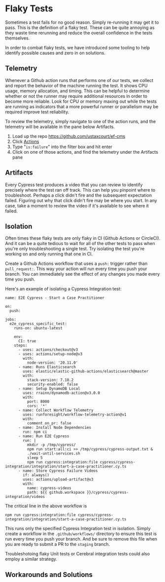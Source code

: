 # Flaky Tests

Sometimes a test fails for no good reason. Simply re-running it may get it to pass. This is the definition of a flaky test. These can be quite annoying as they waste time rerunning and reduce the overall confidence in the tests themselves.

In order to combat flaky tests, we have introduced some tooling to help identify possible causes and zero in on solutions. 

## Telemetry

Whenever a Github action runs that performs one of our tests, we collect and report the behavior of the machine running the test. It shows CPU usage, memory allocation, and timing. This can be helpful to determine whether or not the runner may require additional resources in order to become more reliable. Look for CPU or memory maxing out while the tests are running as indicators that a more powerful runner or parallelism may be required improve test reliability.

To review the telemetry, simply navigate to one of the action runs, and the telemetry will be available in the pane below Artifacts.

1. Load up the repo https://github.com/ustaxcourt/ef-cms
1. Click [Actions](https://github.com/ustaxcourt/ef-cms/actions)
1. Type "`is:failure`" into the filter box and hit enter
1. Click on one of those actions, and find the telemetry under the Artifacts pane

## Artifacts

Every Cypress test produces a video that you can review to identify precisely where the test ran off track. This can help you pinpoint where to troubleshoot. Perhaps a click didn't fire and the subsequent expectation failed. Figuring out why that click didn't fire may be where you start. In any case, take a moment to review the video if it's available to see where it failed. 

## Isolation

Often times these flaky tests are only flaky in CI (Github Actions or CircleCI). And it can be a quite tedious to wait for all of the other tests to pass when you're only troubleshooting a single test. Try isolating the test you're working on and only running that one in CI.

Create a Github Actions workflow that uses a `push:` trigger rather than `pull_request:`. This way your action will run every time you push your branch. You can immediately see the effect of any changes you made every time you push.

Here's an example of isolating a Cypress Integration test:


```
name: E2E Cypress - Start a Case Practitioner

on:
  push:

jobs:
  e2e_cypress_specific_test:
    runs-on: ubuntu-latest

    env:
      CI: true
    steps:
      - uses: actions/checkout@v3
      - uses: actions/setup-node@v3
        with:
          node-version: '20.11.0'
      - name: Runs Elasticsearch
        uses: elastic/elastic-github-actions/elasticsearch@master
        with:
          stack-version: 7.10.2
          security-enabled: false
      - name: Setup DynamoDB Local
        uses: rrainn/dynamodb-action@v3.0.0
        with:
          port: 8000
          cors: '*'
      - name: Collect Workflow Telemetry
        uses: runforesight/workflow-telemetry-action@v1
        with:
          comment_on_pr: false
      - name: Install Node Dependencies
        run: npm ci
      - name: Run E2E Cypress
        run: |
          mkdir -p /tmp/cypress/
          npm run start:all:ci >> /tmp/cypress/cypress-output.txt &
          ./wait-until-services.sh
          sleep 5
          npm run cypress:integration:file cypress/cypress-integration/integration/start-a-case-practitioner.cy.ts
      - name: Store Cypress Failure Videos
        if: always()
        uses: actions/upload-artifact@v3
        with:
          name: cypress-videos
          path: ${{ github.workspace }}/cypress/cypress-integration/videos
```

The critical line in the above workflow is

```
npm run cypress:integration:file cypress/cypress-integration/integration/start-a-case-practitioner.cy.ts
```

This runs only the specified Cypress Integration test in isolation. Simply create a workflow in the `.github/workflows/` directory to ensure this test is run every time you push your branch. And be sure to remove this file when you are ready to submit a PR to the `staging` branch. 

Troubleshotoing flaky Unit tests or Cerebral integration tests could also employ a similar strategy.

## Workarounds and Solutions
